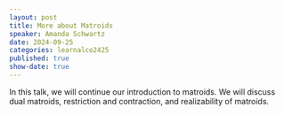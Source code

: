 ```yaml
---
layout: post
title: More about Matroids
speaker: Amanda Schwartz
date: 2024-09-25
categories: learnalco2425
published: true
show-date: true
---
```

In this talk, we will continue our introduction to matroids. We will discuss dual matroids, restriction and contraction, and realizability of matroids.
